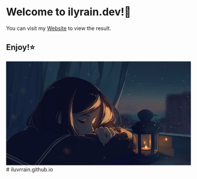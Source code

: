 # Welcome to ilyrain.dev!🧡

You can visit my [Website](https://ilyrain.dev) to view the result.

## Enjoy!⭐

![enjoy image](enjoying_life.png)
#   i l u v r r a i n . g i t h u b . i o 
 
 